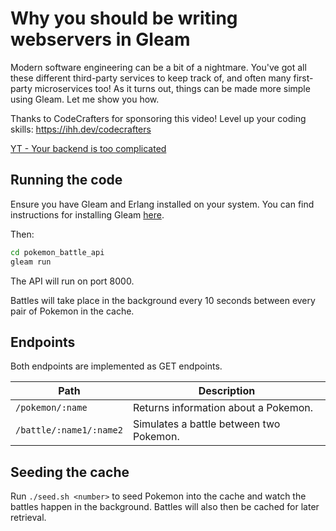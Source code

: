 # Why you should be writing webservers in Gleam

Modern software engineering can be a bit of a nightmare. You've got all these different
third-party services to keep track of, and often many first-party microservices too! As
it turns out, things can be made more simple using Gleam. Let me show you how.

Thanks to CodeCrafters for sponsoring this video! Level up your coding skills:
https://ihh.dev/codecrafters


[YT - Your backend is too complicated](https://www.youtube.com/watch?v=D88S_RdagP8&list=WL&index=5&t=351s&pp=gAQBiAQB)

## Running the code

Ensure you have Gleam and Erlang installed on your system. You can find instructions
for installing Gleam [here](https://gleam.run/getting-started/installing/).

Then:

```bash
cd pokemon_battle_api
gleam run
```

The API will run on port 8000.

Battles will take place in the background every 10 seconds between every pair
of Pokemon in the cache.

## Endpoints

Both endpoints are implemented as GET endpoints.

| Path                    | Description                             |
|-------------------------|-----------------------------------------|
| `/pokemon/:name`        | Returns information about a Pokemon.    |
| `/battle/:name1/:name2` | Simulates a battle between two Pokemon. |

## Seeding the cache

Run `./seed.sh <number>` to seed Pokemon into the cache and watch the battles
happen in the background. Battles will also then be cached for later retrieval.

